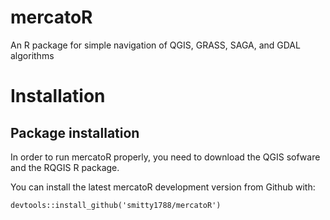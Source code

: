 # mercatoR
An R package for simple navigation of QGIS, GRASS, SAGA, and GDAL algorithms

# Installation 

## Package installation
In order to run mercatoR properly, you need to download the QGIS sofware and the RQGIS R package.

You can install the latest mercatoR development version from Github with:

```{r, eval = FALSE}
devtools::install_github('smitty1788/mercatoR')
```
